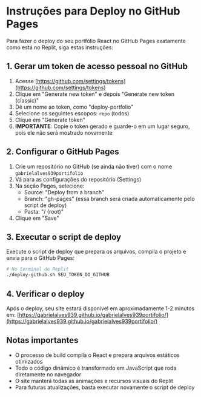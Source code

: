 # Instruções para Deploy no GitHub Pages

Para fazer o deploy do seu portfólio React no GitHub Pages exatamente como está no Replit, siga estas instruções:

## 1. Gerar um token de acesso pessoal no GitHub

1. Acesse [https://github.com/settings/tokens](https://github.com/settings/tokens)
2. Clique em "Generate new token" e depois "Generate new token (classic)"
3. Dê um nome ao token, como "deploy-portfolio"
4. Selecione os seguintes escopos: `repo` (todos)
5. Clique em "Generate token"
6. **IMPORTANTE**: Copie o token gerado e guarde-o em um lugar seguro, pois ele não será mostrado novamente

## 2. Configurar o GitHub Pages

1. Crie um repositório no GitHub (se ainda não tiver) com o nome `gabrielalves939portifolio`
2. Vá para as configurações do repositório (Settings)
3. Na seção Pages, selecione:
   - Source: "Deploy from a branch"
   - Branch: "gh-pages" (essa branch será criada automaticamente pelo script de deploy)
   - Pasta: "/ (root)"
4. Clique em "Save"

## 3. Executar o script de deploy

Execute o script de deploy que prepara os arquivos, compila o projeto e envia para o GitHub Pages:

```bash
# No terminal do Replit
./deploy-github.sh SEU_TOKEN_DO_GITHUB
```

## 4. Verificar o deploy

Após o deploy, seu site estará disponível em aproximadamente 1-2 minutos em:
[https://gabrielalves939.github.io/gabrielalves939portifolio/](https://gabrielalves939.github.io/gabrielalves939portifolio/)

## Notas importantes

- O processo de build compila o React e prepara arquivos estáticos otimizados
- Todo o código dinâmico é transformado em JavaScript que roda diretamente no navegador
- O site manterá todas as animações e recursos visuais do Replit
- Para futuras atualizações, basta executar novamente o script de deploy